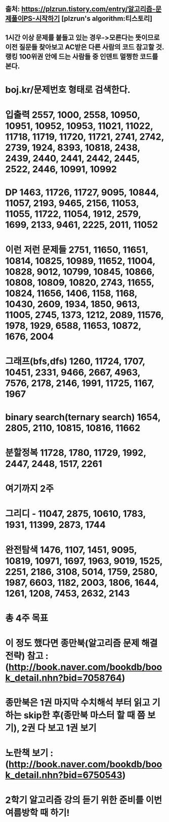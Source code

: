 ## 출처: https://plzrun.tistory.com/entry/알고리즘-문제풀이PS-시작하기 [plzrun's algorithm:티스토리]

## 1시간 이상 문제를 붙들고 있는 경우->모른다는 뜻이므로 이전 질문들 찾아보고 AC받은 다른 사람의 코드 참고할 것. 랭킹 100위권 안에 드는 사람들 중 인덴트 멀쩡한 코드를 본다. 
# boj.kr/문제번호 형태로 검색한다.
# 입출력  2557, 1000, 2558, 10950, 10951, 10952, 10953, 11021, 11022, 11718, 11719, 11720, 11721, 2741, 2742, 2739, 1924, 8393, 10818, 2438, 2439, 2440, 2441, 2442, 2445, 2522, 2446, 10991, 10992
# DP 1463, 11726, 11727, 9095, 10844, 11057, 2193, 9465, 2156, 11053, 11055, 11722, 11054, 1912, 2579, 1699, 2133, 9461, 2225, 2011, 11052
# 이런 저런 문제들 2751, 11650, 11651, 10814, 10825, 10989, 11652, 11004, 10828, 9012, 10799, 10845, 10866, 10808, 10809, 10820, 2743, 11655, 10824, 11656, 1406, 1158, 1168, 10430, 2609, 1934, 1850, 9613, 11005, 2745, 1373, 1212, 2089, 11576, 1978, 1929, 6588, 11653, 10872, 1676, 2004
# 그래프(bfs,dfs) 1260, 11724, 1707, 10451, 2331, 9466, 2667, 4963, 7576, 2178, 2146, 1991, 11725, 1167, 1967
# binary search(ternary search) 1654, 2805, 2110, 10815, 10816, 11662
# 분할정복 11728, 1780, 11729, 1992, 2447, 2448, 1517, 2261
# 여기까지 2주 
# 그리디 - 11047, 2875, 10610, 1783, 1931, 11399, 2873, 1744
# 완전탐색 1476, 1107, 1451, 9095, 10819, 10971, 1697, 1963, 9019, 1525, 2251, 2186, 3108, 5014, 1759, 2580, 1987, 6603, 1182, 2003, 1806, 1644, 1261, 1208, 7453, 2632, 2143
# 총 4주 목표 

# 이 정도 했다면 종만북(알고리즘 문제 해결전략) 참고 : (http://book.naver.com/bookdb/book_detail.nhn?bid=7058764)

# 종만북은 1권 마지막 수치해석 부터 읽고 기하는 skip한 후(종만북 마스터 할 때 쯤 보기), 2권 다 보고 1권 보기 

# 노란책 보기 : (http://book.naver.com/bookdb/book_detail.nhn?bid=6750543)

# 2학기 알고리즘 강의 듣기 위한 준비를 이번 여름방학 때 하기! 
